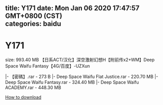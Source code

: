 
title: Y171
date: Mon Jan 06 2020 17:47:57 GMT+0800 (CST)    
categories: baidu
---

# Y171
size: 993.40 MB
 【日系ACT/汉化】深空激射幻想H【附前传x2+WM】Deep Space Waifu Fantasy【4G/百度】-UZXun
 
|- 【密碼】.rar - 273 B
|- Deep Space Waifu Flat Justice.rar - 220.70 MB
|- Deep Space Waifu Fantasy.rar - 324.40 MB
|- Deep Space Waifu ACADEMY.rar - 448.30 MB

[How to download](https://bpcam.bemobtrk.com/go/2ceec3aa-1ca2-46d6-b9ff-aaa5c184517c?jno=5036)